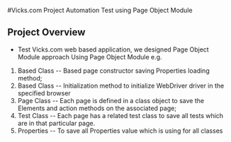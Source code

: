 #Vicks.com Project Automation Test using Page Object Module
## Project Overview
* Test Vicks.com web based application, we designed Page Object Module approach
Using Page Object Module e.g.
1. Based Class -- Based page constructor saving Properties loading method;
2. Based Class -- Initialization method to initialize WebDriver driver in the specified browser
3. Page Class -- Each page is defined in a class object to save the Elements and action methods on the associated page;
4. Test Class -- Each page has a related test class to save all tests which are in that particular page.
5. Properties -- To save all Properties value which is using for all classes
